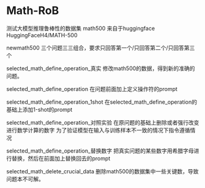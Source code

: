 # Math-RoB
测试大模型推理鲁棒性的数据集
math500   来自于huggingface   HuggingFaceH4/MATH-500

newmath500 三个问题三三组合，要求只回答第一个/只回答第二个/只回答第三个

selected_math_define_operation_真实 修改math500的数据，得到新的准确的问题。 

selected_math_define_operation   在问题前面加上定义操作符的prompt

selected_math_define_operation_1shot 在selected_math_define_operation的基础上添加1-shot的prompt

selected_math_define_operation_对照实验 在原问题的基础上删除或者强行改变进行数学计算的数字 为了验证模型在输入与训练样本不一致的情况下指令遵循情况

selected_math_define_operation_替换数字  把真实问题的某些数字用希腊字母进行替换，然后在前面加上替换回去的prompt

selected_math_delete_crucial_data 删除math500的数据集中一些关键数，导致问题本不可解。 
